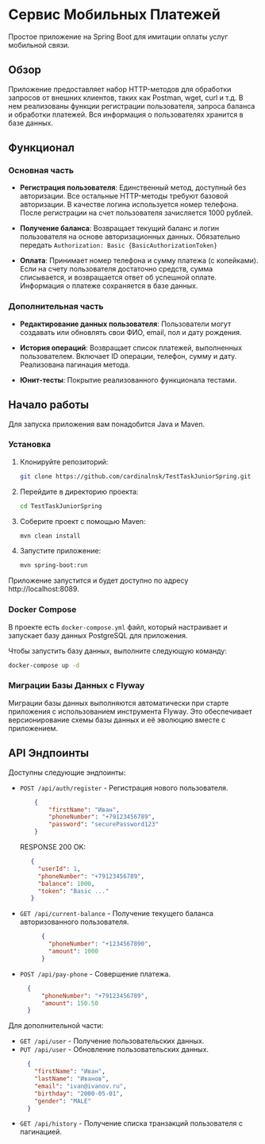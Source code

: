# Сервис Мобильных Платежей

Простое приложение на Spring Boot для имитации оплаты услуг мобильной связи.

## Обзор

Приложение предоставляет набор HTTP-методов для обработки запросов от внешних клиентов, таких как
Postman, wget, curl и т.д. В нем реализованы функции регистрации пользователя, запроса баланса и
обработки платежей. Вся информация о пользователях хранится в базе данных.

## Функционал

### Основная часть

- **Регистрация пользователя**: Единственный метод, доступный без авторизации. Все остальные
  HTTP-методы требуют базовой авторизации. В качестве логина используется номер телефона. После
  регистрации на счет пользователя зачисляется 1000 рублей.

- **Получение баланса**: Возвращает текущий баланс и логин пользователя на основе авторизационных
  данных.
  Обязательно передать ``Authorization: Basic {BasicAuthorizationToken}``


- **Оплата**: Принимает номер телефона и сумму платежа (с копейками). Если на счету пользователя
  достаточно средств, сумма списывается, и возвращается ответ об успешной оплате. Информация о
  платеже сохраняется в базе данных.

### Дополнительная часть

- **Редактирование данных пользователя**: Пользователи могут создавать или обновлять свои ФИО,
  email, пол и дату рождения.

- **История операций**: Возвращает список платежей, выполненных пользователем. Включает ID операции,
  телефон, сумму и дату. Реализована пагинация метода.

- **Юнит-тесты**: Покрытие реализованного функционала тестами.

## Начало работы

Для запуска приложения вам понадобится Java и Maven.

### Установка

1. Клонируйте репозиторий:
   ```bash
   git clone https://github.com/cardinalnsk/TestTaskJuniorSpring.git
    ```
2. Перейдите в директорию проекта:
   ```bash
   cd TestTaskJuniorSpring
    ```
3. Соберите проект с помощью Maven:
   ```bash
   mvn clean install
    ```
4. Запустите приложение:
   ```bash
   mvn spring-boot:run
    ```

Приложение запустится и будет доступно по адресу http://localhost:8089.

### Docker Compose

В проекте есть `docker-compose.yml` файл, который настраивает и запускает базу данных PostgreSQL для
приложения.

Чтобы запустить базу данных, выполните следующую команду:

```bash
docker-compose up -d
```

### Миграции Базы Данных с Flyway

Миграции базы данных выполняются автоматически при старте приложения с использованием инструмента
Flyway. Это обеспечивает версионирование схемы базы данных и её эволюцию вместе с приложением.

## API Эндпоинты

Доступны следующие эндпоинты:

- `POST /api/auth/register` - Регистрация нового пользователя.
    ```json
        {
            "firstName": "Иван",
            "phoneNumber": "+79123456789",
            "password": "securePassword123"
        }
    ```
    RESPONSE 200 OK:
   ```json
      {
        "userId": 1,
        "phoneNumber": "+79123456789",
        "balance": 1000,
        "token": "Basic ..."
      }
   ```

- `GET /api/current-balance` - Получение текущего баланса авторизованного пользователя.
    ```json
          {
            "phoneNumber": "+1234567890",
            "amount": 1000
          }
    ```
- `POST /api/pay-phone` - Совершение платежа.
    ```json
      {
          "phoneNumber": "+79123456789",
          "amount": 150.50
      }
  ```

Для дополнительной части:

- `GET /api/user` - Получение пользовательских данных.
- `PUT /api/user` - Обновление пользовательских данных.
    ```json
      {
        "firstName": "Иван",
        "lastName": "Иванов",
        "email": "ivan@ivanov.ru",
        "birthday": "2000-05-01",
        "gender": "MALE"
      }
    ```
- `GET /api/history` - Получение списка транзакций пользователя с пагинацией.
